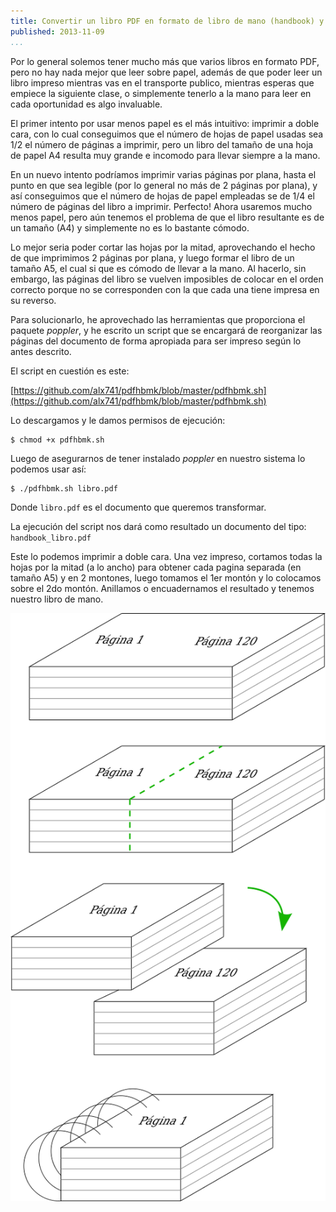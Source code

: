 ```yaml
---
title: Convertir un libro PDF en formato de libro de mano (handbook) y ahorrar papel
published: 2013-11-09
...
```


Por lo general solemos tener mucho más que varios libros en formato PDF, pero no
hay nada mejor que leer sobre papel, además de que poder leer un libro impreso
mientras vas en el transporte publico, mientras esperas que empiece la siguiente
clase, o simplemente tenerlo a la mano para leer en cada oportunidad es algo
invaluable.

El primer intento por usar menos papel es el más intuitivo: imprimir a doble
cara, con lo cual conseguimos que el número de hojas de papel usadas sea $1/2$
el número de páginas a imprimir, pero un libro del tamaño de una hoja de
papel A4 resulta muy grande e incomodo para llevar siempre a la mano.

En un nuevo intento podríamos imprimir varias páginas por plana, hasta el punto
en que sea legible (por lo general no más de 2 páginas por plana), y así
conseguimos que el número de hojas de papel empleadas se de $1/4$ el número de
páginas del libro a imprimir. Perfecto! Ahora usaremos mucho menos papel, pero
aún tenemos el problema de que el libro resultante es de un tamaño (A4) y
simplemente no es lo bastante cómodo.

<!--more-->

Lo mejor seria poder cortar las hojas por la mitad, aprovechando el hecho de que
imprimimos 2 páginas por plana, y luego formar el libro de un tamaño A5, el cual
si que es cómodo de llevar a la mano. Al hacerlo, sin embargo, las páginas del
libro se vuelven imposibles de colocar en el orden correcto porque no se
corresponden con la que cada una tiene impresa en su reverso.

Para solucionarlo, he aprovechado las herramientas que proporciona el paquete
*poppler*, y he escrito un script que se encargará de reorganizar las páginas
del documento de forma apropiada para ser impreso según lo antes descrito.

El script en cuestión es este:

[https://github.com/alx741/pdfhbmk/blob/master/pdfhbmk.sh](https://github.com/alx741/pdfhbmk/blob/master/pdfhbmk.sh)

Lo descargamos y le damos permisos de ejecución:

    $ chmod +x pdfhbmk.sh

Luego de asegurarnos de tener instalado *poppler* en nuestro sistema lo podemos
usar así:

    $ ./pdfhbmk.sh libro.pdf

Donde `libro.pdf` es el documento que queremos transformar.

La ejecución del script nos dará como resultado un documento del tipo:
`handbook_libro.pdf`

Este lo podemos imprimir a doble cara. Una vez impreso, cortamos todas la hojas
por la mitad (a lo ancho) para obtener cada pagina separada (en tamaño A5) y en
2 montones, luego tomamos el 1er montón y lo colocamos sobre el 2do montón.
Anillamos o encuadernamos el resultado y tenemos nuestro libro de mano.

![](/img/handbook/handbook.png)
